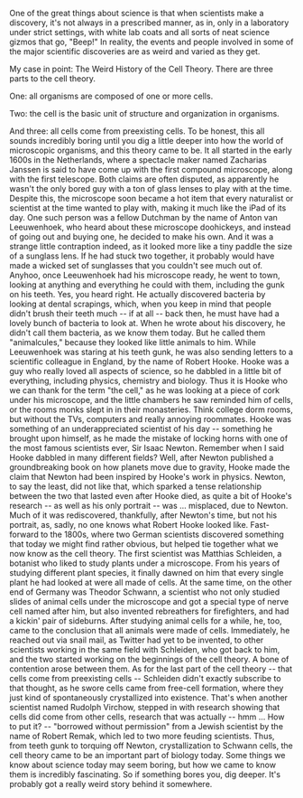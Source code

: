
One of the great things about science
is that when scientists make a discovery,
it&#39;s not always in a prescribed manner,
as in, only in a laboratory
under strict settings,
with white lab coats
and all sorts of neat
science gizmos that go, &quot;Beep!&quot;
In reality,
the events and people involved
in some of the major
scientific discoveries
are as weird and varied as they get.

My case in point:
The Weird History of the Cell Theory.
There are three parts to the cell theory.

One: all organisms are composed
of one or more cells.

Two: the cell is the basic
unit of structure
and organization in organisms.

And three: all cells come
from preexisting cells.
To be honest, this all sounds
incredibly boring
until you dig a little deeper
into how the world
of microscopic organisms,
and this theory came to be.
It all started in the early 1600s
in the Netherlands,
where a spectacle maker
named Zacharias Janssen
is said to have come up
with the first compound microscope,
along with the first telescope.
Both claims are often disputed,
as apparently he wasn&#39;t the only bored guy
with a ton of glass lenses
to play with at the time.
Despite this,
the microscope soon became a hot item
that every naturalist or scientist
at the time wanted to play with,
making it much like the iPad of its day.
One such person
was a fellow Dutchman by the name
of Anton van Leeuwenhoek,
who heard about
these microscope doohickeys,
and instead of going out and buying one,
he decided to make his own.
And it was a strange
little contraption indeed,
as it looked more like a tiny paddle
the size of a sunglass lens.
If he had stuck two together,
it probably would have made
a wicked set of sunglasses
that you couldn&#39;t see much out of.
Anyhoo, once Leeuwenhoek
had his microscope ready,
he went to town,
looking at anything and everything
he could with them,
including the gunk on his teeth.
Yes, you heard right.
He actually discovered bacteria
by looking at dental scrapings,
which, when you keep in mind
that people didn&#39;t brush their teeth
much -- if at all -- back then,
he must have had a lovely bunch
of bacteria to look at.
When he wrote about his discovery,
he didn&#39;t call them bacteria,
as we know them today.
But he called them &quot;animalcules,&quot;
because they looked
like little animals to him.
While Leeuwenhoek was staring
at his teeth gunk,
he was also sending letters
to a scientific colleague in England,
by the name of Robert Hooke.
Hooke was a guy who really loved
all aspects of science,
so he dabbled in a little bit
of everything, including physics,
chemistry and biology.
Thus it is Hooke who we can thank
for the term &quot;the cell,&quot;
as he was looking at a piece of cork
under his microscope,
and the little chambers he saw
reminded him of cells,
or the rooms monks slept in
in their monasteries.
Think college dorm rooms,
but without the TVs, computers
and really annoying roommates.
Hooke was something
of an underappreciated scientist
of his day --
something he brought upon himself,
as he made the mistake of locking horns
with one of the most famous
scientists ever, Sir Isaac Newton.
Remember when I said Hooke
dabbled in many different fields?
Well, after Newton published
a groundbreaking book
on how planets move due to gravity,
Hooke made the claim
that Newton had been inspired
by Hooke&#39;s work in physics.
Newton, to say the least,
did not like that,
which sparked a tense
relationship between the two
that lasted even after Hooke died,
as quite a bit of Hooke&#39;s research --
as well as his only portrait --
was ... misplaced, due to Newton.
Much of it was rediscovered,
thankfully, after Newton&#39;s time,
but not his portrait,
as, sadly, no one knows
what Robert Hooke looked like.
Fast-forward to the 1800s,
where two German scientists
discovered something
that today we might find rather obvious,
but helped tie together
what we now know as the cell theory.
The first scientist
was Matthias Schleiden,
a botanist who liked to study
plants under a microscope.
From his years of studying
different plant species,
it finally dawned on him
that every single plant he had looked at
were all made of cells.
At the same time,
on the other end of Germany
was Theodor Schwann,
a scientist who not only
studied slides of animal cells
under the microscope
and got a special type
of nerve cell named after him,
but also invented rebreathers
for firefighters,
and had a kickin&#39; pair of sideburns.
After studying animal cells for a while,
he, too, came to the conclusion
that all animals were made of cells.
Immediately, he reached out
via snail mail,
as Twitter had yet to be invented,
to other scientists working
in the same field with Schleiden,
who got back to him,
and the two started working
on the beginnings of the cell theory.
A bone of contention arose between them.
As for the last part of the cell theory --
that cells come from preexisting cells --
Schleiden didn&#39;t exactly
subscribe to that thought,
as he swore cells came
from free-cell formation,
where they just kind of spontaneously
crystallized into existence.
That&#39;s when another scientist
named Rudolph Virchow,
stepped in with research showing
that cells did come from other cells,
research that was actually --
hmm ... How to put it? --
&quot;borrowed without permission&quot;
from a Jewish scientist
by the name of Robert Remak,
which led to two more feuding scientists.
Thus, from teeth gunk
to torquing off Newton,
crystallization to Schwann cells,
the cell theory came to be
an important part of biology today.
Some things we know
about science today may seem boring,
but how we came to know them
is incredibly fascinating.
So if something bores you,
dig deeper.
It&#39;s probably got a really weird
story behind it somewhere.
